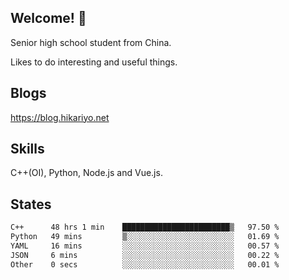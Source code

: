## Welcome! 👋

Senior high school student from China.

Likes to do interesting and useful things.

## Blogs

https://blog.hikariyo.net

## Skills

C++(OI), Python, Node.js and Vue.js.

## States

<!--START_SECTION:waka-->

```txt
C++      48 hrs 1 min    ████████████████████████▒   97.50 %
Python   49 mins         ▒░░░░░░░░░░░░░░░░░░░░░░░░   01.69 %
YAML     16 mins         ░░░░░░░░░░░░░░░░░░░░░░░░░   00.57 %
JSON     6 mins          ░░░░░░░░░░░░░░░░░░░░░░░░░   00.22 %
Other    0 secs          ░░░░░░░░░░░░░░░░░░░░░░░░░   00.01 %
```

<!--END_SECTION:waka-->

